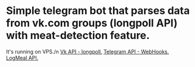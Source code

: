 # Simple telegram bot that parses data from vk.com groups (longpoll API) with meat-detection feature. 

It's running on VPS./n
[Vk API - longpoll.](https://vk.com/dev/using_longpoll)
[Telegram API - WebHooks.](https://core.telegram.org/bots/api)
[LogMeal API.](https://www.logmeal.es/)
